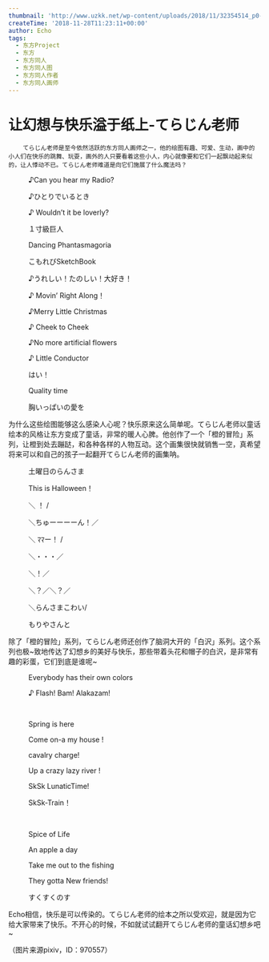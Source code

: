 ```yaml
---
thumbnail: 'http://www.uzkk.net/wp-content/uploads/2018/11/32354514_p0-825x510.jpg'
createTime: '2018-11-28T11:23:11+00:00'
author: Echo
tags:
  - 东方Project
  - 东方
  - 东方同人
  - 东方同人图
  - 东方同人作者
  - 东方同人画师
---
```


# 让幻想与快乐溢于纸上-てらじん老师

		てらじん老师是至今依然活跃的东方同人画师之一，他的绘图有趣、可爱、生动，画中的小人们在快乐的跳舞、玩耍，画外的人只要看着这些小人，内心就像要和它们一起飘动起来似的，让人悸动不已。てらじん老师难道是向它们施展了什么魔法吗？

<figure>
  <img src="http://www.uzkk.net/wp-content/uploads/2018/11/31605095_p0.jpg" alt=""/>
  <figcaption>♪Can you hear my Radio?</figcaption>
</figure>

<figure>
  <img src="http://www.uzkk.net/wp-content/uploads/2018/11/31517248_p0.jpg" alt=""/>
  <figcaption>♪ひとりでいるとき</figcaption>
</figure>

<figure>
  <img src="http://www.uzkk.net/wp-content/uploads/2018/11/34176544_p0-1.jpg" alt=""/>
  <figcaption>♪ Wouldn’t it be loverly?</figcaption>
</figure>

<figure>
  <img src="http://www.uzkk.net/wp-content/uploads/2018/11/39196158_p0-1024x638.jpg" alt=""/>
  <figcaption>１寸級巨人</figcaption>
</figure>

<figure>
  <img src="http://www.uzkk.net/wp-content/uploads/2018/11/45199174_p0.jpg" alt=""/>
  <figcaption>Dancing Phantasmagoria</figcaption>
</figure>

<figure>
  <img src="http://www.uzkk.net/wp-content/uploads/2018/11/58356709_p0-1-1024x515.png" alt=""/>
  <figcaption>こもれびSketchBook</figcaption>
</figure>

<figure>
  <img src="http://www.uzkk.net/wp-content/uploads/2018/11/31742794_p0-930x1024.jpg" alt=""/>
  <figcaption>♪うれしい！たのしい！大好き！</figcaption>
</figure>

<figure>
  <img src="http://www.uzkk.net/wp-content/uploads/2018/11/35462957_p0-761x1024.jpg" alt=""/>
  <figcaption>♪ Movin’ Right Along！</figcaption>
</figure>

<figure>
  <img src="http://www.uzkk.net/wp-content/uploads/2018/11/32354514_p0.jpg" alt=""/>
  <figcaption>♪Merry Little Christmas</figcaption>
</figure>

<figure>
  <img src="http://www.uzkk.net/wp-content/uploads/2018/11/33083792_p0.jpg" alt=""/>
  <figcaption>♪ Cheek to Cheek</figcaption>
</figure>

<figure>
  <img src="http://www.uzkk.net/wp-content/uploads/2018/11/30890079_p0.jpg" alt=""/>
  <figcaption>♪No more artificial flowers</figcaption>
</figure>

<figure>
  <img src="http://www.uzkk.net/wp-content/uploads/2018/11/54217478_p0.jpg" alt=""/>
  <figcaption>♪ Little Conductor</figcaption>
</figure>

<figure>
  <img src="http://www.uzkk.net/wp-content/uploads/2018/11/32219667_p0.jpg" alt=""/>
  <figcaption>はい！</figcaption>
</figure>

<figure>
  <img src="http://www.uzkk.net/wp-content/uploads/2018/11/68534228_p0-1.png" alt=""/>
  <figcaption>Quality time</figcaption>
</figure>

<figure>
  <img src="http://www.uzkk.net/wp-content/uploads/2018/11/62723962_p0.jpg" alt=""/>
  <figcaption>胸いっぱいの愛を</figcaption>
</figure>

为什么这些绘图能够这么感染人心呢？快乐原来这么简单呢。てらじん老师以童话绘本的风格让东方变成了童话，非常的暖人心脾。他创作了一个「橙的冒险」系列，让橙到处去蹦跶，和各种各样的人物互动。这个画集很快就销售一空，真希望将来可以和自己的孩子一起翻开てらじん老师的画集呐。

<figure>
  <img src="http://www.uzkk.net/wp-content/uploads/2018/11/43798023_p0.jpg" alt=""/>
  <figcaption>土曜日のらんさま</figcaption>
</figure>

<figure>
  <img src="http://www.uzkk.net/wp-content/uploads/2018/11/31381396_p0.jpg" alt=""/>
  <figcaption>This is Halloween！</figcaption>
</figure>

<figure>
  <img src="http://www.uzkk.net/wp-content/uploads/2018/11/32282174_p0-1.jpg" alt=""/>
  <figcaption>＼ ！ /</figcaption>
</figure>

<figure>
  <img src="http://www.uzkk.net/wp-content/uploads/2018/11/27469136_p0.jpg" alt=""/>
  <figcaption>＼ちゅーーーーん！／</figcaption>
</figure>

<figure>
  <img src="http://www.uzkk.net/wp-content/uploads/2018/11/30832487_p0.jpg" alt=""/>
  <figcaption>＼ ﾏﾏー！ /</figcaption>
</figure>

<figure>
  <img src="http://www.uzkk.net/wp-content/uploads/2018/11/37482413_p0.jpg" alt=""/>
  <figcaption>＼・・・／</figcaption>
</figure>

<figure>
  <img src="http://www.uzkk.net/wp-content/uploads/2018/11/34426355_p0.jpg" alt=""/>
  <figcaption>＼！／</figcaption>
</figure>

<figure>
  <img src="http://www.uzkk.net/wp-content/uploads/2018/11/35436181_p0.jpg" alt=""/>
  <figcaption>＼？／＼？／</figcaption>
</figure>

<figure>
  <img src="http://www.uzkk.net/wp-content/uploads/2018/11/28950286_p0.jpg" alt=""/>
  <figcaption>＼らんさまこわい/</figcaption>
</figure>

<figure>
  <img src="http://www.uzkk.net/wp-content/uploads/2018/11/32971254_p0-1024x708.jpg" alt=""/>
  <figcaption>もりやさんと</figcaption>
</figure>

除了「橙的冒险」系列，てらじん老师还创作了脑洞大开的「白沢」系列。这个系列也极~致地传达了幻想乡的美好与快乐，那些带着头花和帽子的白沢，是非常有趣的彩蛋，它们到底是谁呢~

<figure>
  <img src="http://www.uzkk.net/wp-content/uploads/2018/11/54194352_p0-1024x394.jpg" alt=""/>
  <figcaption>Everybody has their own colors</figcaption>
</figure>

<figure>
  <img src="http://www.uzkk.net/wp-content/uploads/2018/11/45338303_p0-1024x401.jpg" alt=""/>
  <figcaption>♪ Flash! Bam! Alakazam!</figcaption>
</figure>

 

<figure>
  <img src="http://www.uzkk.net/wp-content/uploads/2018/11/68534603_p0-1024x394.jpg" alt=""/>
  <figcaption>Spring is here</figcaption>
</figure>

<figure>
  <img src="http://www.uzkk.net/wp-content/uploads/2018/11/65434971_p0-1024x394.jpg" alt=""/>
  <figcaption>Come on-a my house !</figcaption>
</figure>

<figure>
  <img src="http://www.uzkk.net/wp-content/uploads/2018/11/66506406_p0-1024x396.jpg" alt=""/>
  <figcaption>cavalry charge!</figcaption>
</figure>

<figure>
  <img src="http://www.uzkk.net/wp-content/uploads/2018/11/62761260_p0-1024x394.jpg" alt=""/>
  <figcaption>Up a crazy lazy river !</figcaption>
</figure>

<figure>
  <img src="http://www.uzkk.net/wp-content/uploads/2018/11/58356646_p0-1-1024x394.jpg" alt=""/>
  <figcaption>SkSk LunaticTime!</figcaption>
</figure>

<figure>
  <img src="http://www.uzkk.net/wp-content/uploads/2018/11/40582085_p0-1024x394.jpg" alt=""/>
  <figcaption>SkSk-Train！</figcaption>
</figure>

 

<figure>
  <img src="http://www.uzkk.net/wp-content/uploads/2018/11/47769610_p0-1024x394.jpg" alt=""/>
  <figcaption>Spice of Life</figcaption>
</figure>

<figure>
  <img src="http://www.uzkk.net/wp-content/uploads/2018/11/50063850_p0-1024x394.jpg" alt=""/>
  <figcaption>An apple a day</figcaption>
</figure>

<figure>
  <img src="http://www.uzkk.net/wp-content/uploads/2018/11/51958590_p0-1024x394.jpg" alt=""/>
  <figcaption>
Take me out to the fishing</figcaption>
</figure>

<figure>
  <img src="http://www.uzkk.net/wp-content/uploads/2018/11/43328851_p0-1024x394.jpg" alt=""/>
  <figcaption>They gotta New friends!</figcaption>
</figure>

<figure>
  <img src="http://www.uzkk.net/wp-content/uploads/2018/11/38362340_p0-833x1024.jpg" alt=""/>
  <figcaption>すくすくのす</figcaption>
</figure>

Echo相信，快乐是可以传染的。てらじん老师的绘本之所以受欢迎，就是因为它给大家带来了快乐。不开心的时候，不如就试试翻开てらじん老师的童话幻想乡吧~

（图片来源pixiv，ID：970557）
